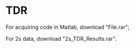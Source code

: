 # TDR
For acquiring code in Matlab, download "File.rar";

For 2s data, download "2s_TDR_Results.rar".
